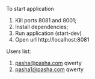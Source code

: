 To start application
1. Kill ports 8081 and 8001;
2. Install dependencies;
3. Run application (start-dev)
4. Open url http://localhost:8081


Users list:
1. pasha@pasha.com  qwerty
2. pasha1@pasha.com qwerty